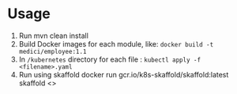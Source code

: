  # Usage
1. Run mvn clean install
2. Build Docker images for each module, like: `docker build -t medici/employee:1.1 `
3. In `/kubernetes` directory for each file : `kubectl apply -f <filename>.yaml` 
4. Run using skaffold docker run gcr.io/k8s-skaffold/skaffold:latest skaffold <<command>> 
 